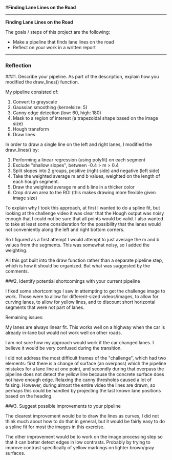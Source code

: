#**Finding Lane Lines on the Road** 

---

**Finding Lane Lines on the Road**

The goals / steps of this project are the following:
* Make a pipeline that finds lane lines on the road
* Reflect on your work in a written report


[//]: # (Image References)

[image1]: ./examples/grayscale.jpg "Grayscale"

---

### Reflection

###1. Describe your pipeline. As part of the description, explain how you modified the draw_lines() function.

My pipeline consisted of:
1. Convert to grayscale
2. Gaussian smoothing (kernelsize: 5)
3. Canny edge detection (low: 60, high: 180)
4. Mask to a region of interest (a trapezoidal shape based on the image size)
5. Hough transform
6. Draw lines

In order to draw a single line on the left and right lanes, I modified the draw_lines() by:
1. Performing a linear regression (using polyfit) on each segment
2. Exclude "shallow slopes", between -0.4 > m > 0.4
3. Split slopes into 2 groups, positive (right side) and negative (left side)
4. Take the weighted average m and b values, weighted on the length of each hough segment.
5. Draw the weighted average m and b line in a thicker color
6. Crop drawn area to the ROI (this makes drawing more flexible given image size)

To explain why I took this approach, at first I wanted to do a spline fit, but looking at the challenge video it was clear that the Hough output was noisy enough that I could not be sure that all points would be valid. I also wanted to take at least some consideration for the possibility that the lanes would not conveniently along the left and right bottom corners.

So I figured as a first attempt I would attempt to just average the m and b values from the segments. This was somewhat noisy, so I added the weighting. 

All this got built into the draw function rather than a separate pipeline step, which is how it should be organized. But what was suggested by the comments.


###2. Identify potential shortcomings with your current pipeline

I fixed some shortcomings I saw in attempting to get the challenge image to work. Those were to allow for different-sized videos/images, to allow for curving lanes, to allow for yellow lines, and to discount short horizontal segments that were not part of lanes.

Remaining issues:

My lanes are always linear fit. This works well on a highway when the car is already in-lane but would not work well on other roads.

I am not sure how my approach would work if the car changed lanes. I believe it would be very confused during the transition.

I did not address the most difficult frames of the "challenge", which had two elements: first there is a change of surface (an overpass) which the pipeline mistakes for a lane line at one point, and secondly during that overpass the pipeline does not detect the yellow line because the concrete surface does not have enough edge. Relaxing the canny thresholds caused a lot of falsing. However, during almost the entire video the lines are drawn, so perhaps this could be handled by projecting the last known lane positions based on the heading.

###3. Suggest possible improvements to your pipeline

The clearest improvement would be to draw the lines as curves, I did not think much about how to do that in general, but it would be fairly easy to do a spline fit for most the images in this exercise.

The other improvement would be to work on the image processing step so that it can better detect edges in low contrasts. Probably by trying to improve contrast specifically of yellow markings on lighter brown/gray surfaces.